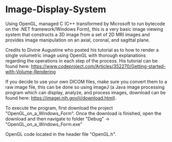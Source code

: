 # Image-Display-System
Using OpenGL, managed C (C++ transformed by Microsoft to run bytecode on the .NET framework/Windows Form), this is a very basic image viewing system that constructs a 3D image from a set of 2D MRI images and provides image manipulation on an axial, coronal, and sagittal plane. 

Credits to Divine Augustine who posted his tutorial as to how to render a single volumetric image using OpenGL with thorough explanations regarding the operations in each step of the process. His tutorial can be found here: https://www.codeproject.com/Articles/352270/Getting-started-with-Volume-Rendering

If you decide to use your own DICOM files, make sure you convert them to a raw image file, this can be done so using imageJ (a Java image processing program which can display, analyze, and process images, download can be found here: https://imagej.nih.gov/ij/download.html).

To execute the program, first download the project "OpenGL_on_a_Windows_Form". Once the download is finished, open the download
and then navigate to folder "Debug" -> "OpenGL_on_a_Windows_Form.exe"

OpenGL code located in the header file "OpenGL.h".

